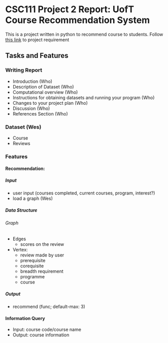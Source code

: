 # CSC111 Project 2 Report: UofT Course Recommendation System

This is a project written in python to recommend course to students.
Follow [this link](https://www.teach.cs.toronto.edu/~csc111h/winter/assignments/project2/phase2/) to project requirement


## Tasks and Features

### Writing Report
- Introduction (Who)
- Description of Dataset (Who)
- Computational overview (Who)  
- Instructions for obtaining datasets and running your program (Who)
- Changes to your project plan (Who)
- Discussion (Who)
- References Section (Who)
### Dataset (Wes)
- Course
- Reviews
### Features
#### Recommendation:
##### Input
- user input (courses completed, current courses, program, interest?)
- load a graph (Wes)
##### Data Structure
###### Graph
- Edges
  - scores on the review
- Vertex:
  - review made by user
  - prerequisite
  - corequisite
  - breadth requirement
  - programme
  - course
##### Output
- recommend (func; default-max: 3)

#### Information Query
- Input: course code/course name
- Output: course information
